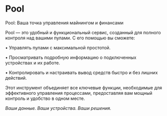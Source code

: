 # Pool

Pool: Ваша точка управления майнингом и финансами



Pool — это удобный и функциональный сервис, созданный для полного контроля над вашими пулами. С его помощью вы сможете:

• Управлять пулами с максимальной простотой.

• Просматривать подробную информацию о подключенных устройствах и их работе.

• Контролировать и настраивать вывод средств быстро и без лишних действий.



Этот инструмент объединяет все ключевые функции, необходимые для эффективного управления процессами, предоставляя вам мощный контроль и удобство в одном месте.



_Ваши данные. Ваши устройства. Ваши решения._
